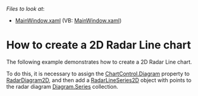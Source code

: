 <!-- default file list -->
*Files to look at*:

* [MainWindow.xaml](./CS/RadarLineSeries2D/MainWindow.xaml) (VB: [MainWindow.xaml](./VB/RadarLineSeries2D/MainWindow.xaml))
<!-- default file list end -->
# How to create a 2D Radar Line chart


<p>The following example demonstrates how to create a 2D Radar Line chart.</p><p>To do this, it is necessary to assign the <a href="http://help.devexpress.com/#WPF/DevExpressXpfChartsChartControl_Diagramtopic"><u>ChartControl.Diagram</u></a> property to <a href="http://help.devexpress.com/#WPF/clsDevExpressXpfChartsRadarDiagram2Dtopic"><u>RadarDiagram2D</u></a>,  and then add a <a href="http://help.devexpress.com/#WPF/clsDevExpressXpfChartsRadarLineSeries2Dtopic"><u>RadarLineSeries2D</u></a> object with points to the radar diagram  <a href="http://help.devexpress.com/#WPF/DevExpressXpfChartsDiagram_Seriestopic"><u>Diagram.Series</u></a> collection. </p><p><br />
</p>

<br/>


